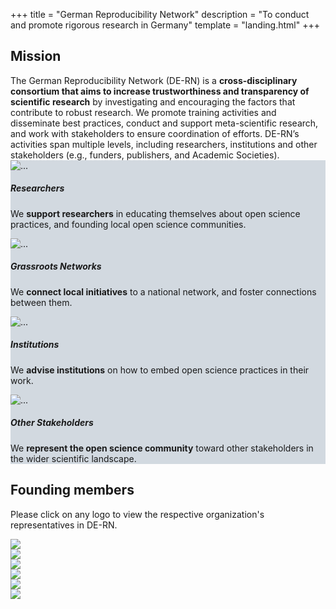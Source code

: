 +++
title = "German Reproducibility Network"
description = "To conduct and promote rigorous research in Germany"
template = "landing.html"
+++

<!-- Mission -->
<div id="mission" class="container pt-5">
  <div class="row">
    <div class="col-3">
      <h2>Mission</h2>
    </div>
    <div class="col-9">
      The German Reproducibility Network <span class="text-muted">(DE-RN)</span> is a <strong class="highlight-light">cross-disciplinary consortium that aims to increase trustworthiness and transparency of scientific research</strong> by investigating and encouraging the factors that contribute to robust research. We promote training activities and disseminate best practices, conduct and support meta-scientific research, and work with stakeholders to ensure coordination of efforts. DE-RN’s activities span multiple levels, including researchers, institutions and other stakeholders (e.g., funders, publishers, and Academic Societies).
    </div>
  </div>
</div>

<div class="container py-5"></div>

<!-- Target groups -->
<div style="background: #d2d9e0" class="p-5 container-border">
  <div class="container card-group card-network">
    <div class="card">
      <div class="card-header">
        <img src="icons/microscope.svg" alt="...">
      </div>
      <div class="card-body">
        <h5 class="card-title text-center">Researchers</h5>
        <p class="card-text">We <strong>support researchers</strong> in educating themselves about open science practices, and founding local open science communities.</p>
      </div>
    </div>
    <div class="card">
      <div class="card-header">
        <img src="icons/chart-network.svg" alt="...">
      </div>
      <div class="card-body">
        <h5 class="card-title text-center">Grassroots Networks</h5>
        <p class="card-text">We <strong>connect local initiatives</strong> to a national network, and foster connections between them.</p>
      </div>
    </div>
    <div class="card">
      <div class="card-header">
        <img src="icons/landmark.svg" alt="...">
      </div>
      <div class="card-body pb-5">
        <h5 class="card-title text-center">Institutions</h5>
        <p class="card-text">We <strong>advise institutions</strong> on how to embed open science practices in their work.</p>
      </div>
    </div>
    <div class="card">
      <div class="card-header">
        <img src="icons/users.svg" alt="...">
      </div>
      <div class="card-body">
        <h5 class="card-title text-center">Other Stakeholders</h5>
        <p class="card-text">We <strong>represent the open science community</strong> toward other stakeholders in the wider scientific landscape.</p>
      </div>
    </div>
  </div>
</div>

<!-- Network -->
<div id="members" class="network container my-5 py-5">
  <div class="row">
    <div class="col-lg-3">
      <h2>Founding members</h2>
    </div>
    <div class="col-lg-9">
      <p>Please click on any logo to view the respective organization's representatives in DE-RN.</p>
      <div class="card-columns">
        <div class="card">
          <img src="/logos/dgps.png" class="card-img-top mt-3">
        </div>
        <div class="card">
          <img src="/logos/helmholtz.png" class="card-img-top mt-2">
        </div>
        <div class="card">
          <img src="/logos/leibnitz.png" class="card-img-top mr-3">
        </div>
        <div class="card">
          <img src="/logos/lmu-osc.png" class="card-img-top mt-3">
        </div>
        <div class="card">
          <img src="/logos/nosi.png" class="card-img-top">
        </div>
        <div class="card">
          <img src="/logos/quest.png" class="card-img-top">
        </div>
      </div>
    </div>
  </div>
</div>
